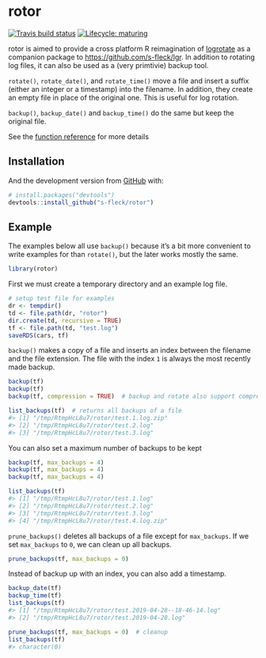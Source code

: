 
<!-- README.md is generated from README.Rmd. Please edit that file -->

# rotor

<!-- badges: start -->

[![Travis build
status](https://travis-ci.org/s-fleck/rotor.svg?branch=master)](https://travis-ci.org/s-fleck/rotor)
[![Lifecycle:
maturing](https://img.shields.io/badge/lifecycle-maturing-blue.svg)](https://www.tidyverse.org/lifecycle/#maturing)
<!-- badges: end -->

rotor is aimed to provide a cross platform R reimagination of
[logrotate](https://linux.die.net/man/8/logrotate) as a companion
package to <https://github.com/s-fleck/lgr>. In addition to rotating log
files, it can also be used as a (very primtivie) backup tool.

`rotate()`, `rotate_date()`, and `rotate_time()` move a file and insert
a suffix (either an integer or a timestamp) into the filename. In
addition, they create an empty file in place of the original one. This
is useful for log rotation.

`backup()`, `backup_date()` and `backup_time()` do the same but keep the
original file.

See the [function
reference](https://s-fleck.github.io/rotor/reference/index.html) for
more
details

## Installation

<!-- You can install the released version of rotor from [CRAN](https://CRAN.R-project.org) with: -->

<!-- ``` r -->

<!-- install.packages("rotor") -->

<!-- ``` -->

And the development version from [GitHub](https://github.com/) with:

``` r
# install.packages("devtools")
devtools::install_github("s-fleck/rotor")
```

## Example

The examples below all use `backup()` because it’s a bit more convenient
to write examples for than `rotate()`, but the later works mostly the
same.

``` r
library(rotor)
```

First we must create a temporary directory and an example log file.

``` r
# setup test file for examples
dr <- tempdir()
td <- file.path(dr, "rotor")
dir.create(td, recursive = TRUE)
tf <- file.path(td, "test.log")
saveRDS(cars, tf)
```

`backup()` makes a copy of a file and inserts an index between the
filename and the file extension. The file with the index `1` is always
the most recently made backup.

``` r
backup(tf)
backup(tf)
backup(tf, compression = TRUE)  # backup and rotate also support compression

list_backups(tf)  # returns all backups of a file
#> [1] "/tmp/RtmpHcL8u7/rotor/test.1.log.zip"
#> [2] "/tmp/RtmpHcL8u7/rotor/test.2.log"    
#> [3] "/tmp/RtmpHcL8u7/rotor/test.3.log"
```

You can also set a maximum number of backups to be kept

``` r
backup(tf, max_backups = 4)
backup(tf, max_backups = 4)
backup(tf, max_backups = 4)

list_backups(tf)
#> [1] "/tmp/RtmpHcL8u7/rotor/test.1.log"    
#> [2] "/tmp/RtmpHcL8u7/rotor/test.2.log"    
#> [3] "/tmp/RtmpHcL8u7/rotor/test.3.log"    
#> [4] "/tmp/RtmpHcL8u7/rotor/test.4.log.zip"
```

`prune_backups()` deletes all backups of a file except for
`max_backups`. If we set `max_backups` to `0`, we can clean up all
backups.

``` r
prune_backups(tf, max_backups = 0)
```

Instead of backup up with an index, you can also add a timestamp.

``` r
backup_date(tf)
backup_time(tf)
list_backups(tf)
#> [1] "/tmp/RtmpHcL8u7/rotor/test.2019-04-28--18-46-14.log"
#> [2] "/tmp/RtmpHcL8u7/rotor/test.2019-04-28.log"
```

``` r
prune_backups(tf, max_backups = 0)  # cleanup
list_backups(tf)
#> character(0)
```
